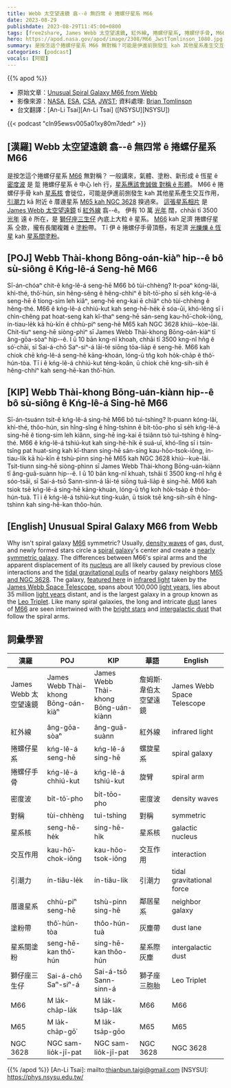 ```yaml
---
title: Webb 太空望遠鏡 翕--ê 無四常 ê 捲螺仔星系 M66
date: 2023-08-29
publishdate: 2023-08-29T11:45:00+0800
tags: [free2share, James Webb 太空望遠鏡, 紅外線, 捲螺仔星系, 捲螺仔手骨, M66, 密度波, 對稱, 星系核, 交互作用, 引潮力, 厝邊星系, M65, NGC 3628, 獅仔座三生仔, 塗粉帶, 星系間塗粉]
hero: https://apod.nasa.gov/apod/image/2308/M66_JwstTomlinson_1080.jpg
summary: 是按怎這个捲螺仔星系 M66 無對稱？可能是伊進前捌發生 kah 其他星系產生交互作用。
categories: [podcast]
vocals: [阿錕]
---
```


{{% apod %}}

- 原始文章：[Unusual Spiral Galaxy M66 from Webb](https://apod.nasa.gov/apod/ap230829.html)
- 影像來源：[NASA](https://www.nasa.gov/), [ESA](https://www.esa.int), [CSA](https://www.asc-csa.gc.ca/eng/), [JWST](https://webb.nasa.gov/); 資料處理: [Brian Tomlinson](https://www.instagram.com/bt_photo/)
- 台文翻譯：[An-Li Tsai][An-Li Tsai] ([NSYSU][NSYSU])

{{< podcast "cln95ewsv005a01xy80m7dedr" >}}

## [漢羅] Webb 太空望遠鏡 翕--ê 無四常 ê 捲螺仔星系 M66
是按怎這个捲螺仔星系 [M66][M66 1] 無對稱？
一般講來，氣體、塗粉、新形成 ê 恆星 ê [密度波][density waves] 是 踅 捲螺仔星系 ê 中心 leh 行，[星系應該會誠做 對稱 ê 形體][nearly symmetric galaxy]。
M66 ê 捲螺仔手骨 kah [星系核][nucleus] 會徙位，可能是伊進前捌發生 kah 其他星系產生交互作用，[引潮力][tidal gravitational pulls] kā 附近 ê 厝邊星系 [M65 kah NGC 3628][M65 and NGC 3628] 搝過來。
[這張星系相片][featured here] 是 [James Webb 太空望遠鏡][James Webb Space Telescope] tī [紅外線][infrared light] 翕--ê。
伊有 10 萬 [光年][light years 1] 闊，chhāi tī 3500 [光年][light years 2] 遠 ê 所在，是 [獅仔座三生仔][Leo Triplet] 內底上大粒 ê 星系。
[M66][M66 2] kah 足濟 捲螺仔星系 仝款，攏有長閣複雜 ê [塗粉][dust]帶。
Tī 伊 ê 捲螺仔手骨頂懸，有足濟 [光爍爍 ê 恆星][bright stars] kah [星系間塗粉][intergalactic dust]。

## [POJ] Webb Thài-khong Bōng-oán-kiàⁿ hip--ê bô sù-siông ê Kńg-lê-á Seng-hē M66
Sī-án-chóaⁿ chit-ê kńg-lê-á seng-hē M66 bô tùi-chhèng?
It-poaⁿ kóng-lâi, khì-thé, thô͘-hún, sin hêng-sêng ê hêng-chhiⁿ ê bi̍t-tō͘-pho sī se̍h kńg-lê-á seng-hē ê tiong-sim leh kiâⁿ, seng-hē eng-kai ē chiâⁿ chò tùi-chhèng ê hêng-thé.
M66 ê kńg-lê-á chhiú-kut kah seng-hē-he̍k ē sóa-ūi, khó-lêng sī i chìn-chêng pat hoat-seng kah kî-thaⁿ seng-hē sán-seng kau-hō͘-chok-iōng, ín-tiau-le̍k kā hù-kīn ê chhù-piⁿ seng-hē M65 kah NGC 3628 khiú--kòe-lâi.
Chit-tiuⁿ seng-hē siòng-phìⁿ sī James Webb Thài-khong Bōng-oán-kiàⁿ tī âng-gōa-sòaⁿ hip--ê.
I ū 10 bān kng-nî khoah, chhāi tī 3500 kng-nî hn̄g ê só͘-chāi, sī Sai-á-chō Saⁿ-siⁿ-á lāi-té siōng tōa-lia̍p ê seng-hē.
M66 kah chiok chē kńg-lê-á seng-hē kāng-khoán, lóng-ū tn̂g koh ho̍k-cha̍p ê thô͘-hún-tòa.
Tī i ê kńg-lê-á chhiú-kut téng-koân, ū chiok chē kng-sih-sih ê hêng-chhiⁿ kah seng-hē-kan thô͘-hún.

## [KIP] Webb Thài-khong Bōng-uán-kiànn hip--ê bô sù-siông ê Kńg-lê-á Sing-hē M66
Sī-án-tsuánn tsit-ê kńg-lê-á sing-hē M66 bô tuì-tshìng?
It-puann kóng-lâi, khì-thé, thôo-hún, sin hîng-sîng ê hîng-tshinn ê bi̍t-tōo-pho sī se̍h kńg-lê-á sing-hē ê tiong-sim leh kiânn, sing-hē ing-kai ē tsiânn tsò tuì-tshìng ê hîng-thé.
M66 ê kńg-lê-á tshiú-kut kah sing-hē-hi̍k ē suá-uī, khó-lîng sī i tsìn-tsîng pat huat-sing kah kî-thann sing-hē sán-sing kau-hōo-tsok-iōng, ín-tiau-li̍k kā hù-kīn ê tshù-pinn sing-hē M65 kah NGC 3628 khiú--kuè-lâi.
Tsit-tiunn sing-hē siòng-phìnn sī James Webb Thài-khong Bōng-uán-kiànn tī âng-guā-suànn hip--ê.
I ū 10 bān kng-nî khuah, tshāi tī 3500 kng-nî hn̄g ê sóo-tsāi, sī Sai-á-tsō Sann-sinn-á lāi-té siōng tuā-lia̍p ê sing-hē.
M66 kah tsiok tsē kńg-lê-á sing-hē kāng-khuán, lóng-ū tn̂g koh ho̍k-tsa̍p ê thôo-hún-tuà.
Tī i ê kńg-lê-á tshiú-kut tíng-kuân, ū tsiok tsē kng-sih-sih ê hîng-tshinn kah sing-hē-kan thôo-hún.

## [English] Unusual Spiral Galaxy M66 from Webb
Why isn't spiral galaxy [M66][M66 1] symmetric?
Usually, [density waves][density waves] of gas, dust, and newly formed stars circle a [spiral galaxy][spiral galaxy]'s center and create a [nearly symmetric galaxy][nearly symmetric galaxy].
The differences between M66's spiral arms and the apparent displacement of its [nucleus][nucleus] are all likely caused by previous close interactions and the [tidal gravitational pulls][tidal gravitational pulls] of nearby galaxy neighbors [M65 and NGC 3628][M65 and NGC 3628].
The galaxy, [featured here][featured here] in [infrared light][infrared light] taken by the [James Webb Space Telescope][James Webb Space Telescope], spans about 100,000 [light years][light years 1], lies about 35 million [light years][light years 2] distant, and is the largest galaxy in a group known as the [Leo Triplet][Leo Triplet].
Like many spiral galaxies, the long and intricate [dust][dust] lanes of [M66][M66 2] are seen intertwined with the [bright stars][bright stars] and [intergalactic dust][intergalactic dust] that follow the spiral arms.

## 詞彙學習

|漢羅|POJ|KIP|華語|English|
|-|-|-|-|-|
|James Webb 太空望遠鏡|James Webb Thài-khong Bōng-oán-kiàⁿ|James Webb Thài-khong Bōng-uán-kiànn|詹姆斯·韋伯太空望遠鏡|James Webb Space Telescope|
|紅外線|âng-gōa-sòaⁿ|âng-guā-suànn|紅外線|infrared light|
|捲螺仔星系|kńg-lê-á seng-hē|kńg-lê-á sing-hē|螺旋星系|spiral galaxy|
|捲螺仔手骨|kńg-lê-á chhiú-kut|kńg-lê-á tshiú-kut|旋臂|spiral arm|
|密度波|bi̍t-tō͘-pho|bi̍t-tōo-pho|密度波|density waves|
|對稱|tùi-chhèng|tuì-tshìng|對稱|symmetric|
|星系核|seng-hē-he̍k|sing-hē-hi̍k|星系核|galactic nucleus|
|交互作用|kau-hō͘-chok-iōng|kau-hōo-tsok-iōng|交互作用|interaction|
|引潮力|ín-tiâu-le̍k|ín-tiâu-li̍k|引潮力|tidal gravitational force|
|厝邊星系|chhù-piⁿ seng-hē|tshù-pinn sing-hē|鄰居星系|neighbor galaxy|
|塗粉帶|thô͘-hún-tòa|thôo-hún-tuà|灰塵帶|dust lane|
|星系間塗粉|seng-hē-kan thô͘-hún|sing-hē-kan thôo-hún|星系際灰塵|intergalactic dust|
|獅仔座三生仔|Sai-á-chō Saⁿ-siⁿ-á|Sai-á-tsō Sann-sinn-á|獅子座三胞胎|Leo Triplet|
|M66|M la̍k-cha̍p-la̍k|M la̍k-tsa̍p-la̍k|M66|M66|
|M65|M la̍k-cha̍p-gō͘|M la̍k-tsa̍p-gōo|M65|M65|
|NGC 3628|NGC sam-lio̍k-jī-pat|NGC sam-lio̍k-jī-pat|NGC 3628|NGC 3628|

{{% /apod %}}
[An-Li Tsai]: mailto:thianbun.taigi@gmail.com
[NSYSU]: https://phys.nsysu.edu.tw/

[copyright]: https://apod.nasa.gov/apod/fap/lib/about_apod.html#srapply
[License]: https://creativecommons.org/licenses/by/2.0/

[M66 1]:https://en.wikipedia.org/wiki/Messier_66
[density waves]:https://youtu.be/c5Us-jonCLA
[spiral galaxy]:http://www.seds.org/messier/spir.html
[nearly symmetric galaxy]:https://apod.nasa.gov/apod/ap210312.html
[nucleus]:https://www.glyphweb.com/esky/concepts/galacticnucleus.html
[tidal gravitational pulls]:https://en.wikipedia.org/wiki/Tidal_force
[M65 and NGC 3628]:https://apod.nasa.gov/apod/ap210320.html
[featured here]:https://www.flickr.com/photos/brian_tomlinson/52631087860/in/pool-apods/
[infrared light]:https://science.nasa.gov/ems/07_infraredwaves
[James Webb Space Telescope]:https://webb.nasa.gov/content/about/index.html
[light years 1]:https://chandra.harvard.edu/photo/cosmic_distance.html
[light years 2]:https://starchild.gsfc.nasa.gov/docs/StarChild/questions/question19.html
[Leo Triplet]:https://en.wikipedia.org/wiki/Leo_Triplet
[dust]:https://apod.nasa.gov/apod/ap030706.html
[M66 2]:https://esahubble.org/videos/heic1006a/
[bright stars]:https://en.wikipedia.org/wiki/List_of_brightest_stars
[intergalactic dust]:https://astronomy.swin.edu.au/cosmos/d/Dust+Grain
